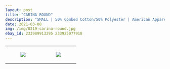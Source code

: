 ```yaml
---
layout: post
title: "CARINA ROUND"
description: "SMALL | 50% Combed Cotton/50% Polyester | American Apparel"
date: 2021-03-08
img: /img/0219-carina-round.jpg
ebay_id: 233989913295 233925077918
---
```




<table style="width:100%;"><tr><td style="vertical-align:top;">
      <figure class="tmblr-full" data-orig-height="2048" data-orig-width="1365" data-orig-src="https://concertshirts.netlify.app/shirts/0219/0219-01.jpg"><img src="https://64.media.tumblr.com/88bd460f74bf4790cb06a32ca357f37f/132c2d8f45d5701d-5b/s540x810/1af6e361abe28a03c161d607f9e0d486fff7e825.jpg" data-orig-height="2048" data-orig-width="1365" data-orig-src="https://concertshirts.netlify.app/shirts/0219/0219-01.jpg"/></figure></td>
    <td style="vertical-align:top;">
      <figure class="tmblr-full" data-orig-height="2048" data-orig-width="1365" data-orig-src="https://concertshirts.netlify.app/shirts/0219/0219-02.jpg"><img src="https://64.media.tumblr.com/6142feaaf4927732be7f4de1a64eb592/132c2d8f45d5701d-94/s540x810/1d667326a1b7a041ec2fa2198b406664b2971803.jpg" data-orig-height="2048" data-orig-width="1365" data-orig-src="https://concertshirts.netlify.app/shirts/0219/0219-02.jpg"/></figure></td>
  </tr></table>
